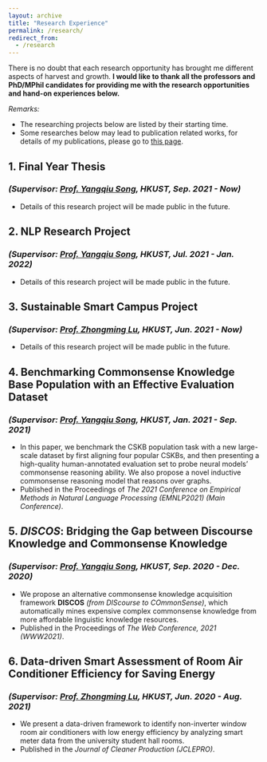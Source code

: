 ```yaml
---
layout: archive
title: "Research Experience"
permalink: /research/
redirect_from:
  - /research
---
```



There is no doubt that each research opportunity has brought me different aspects of harvest and growth.
**I would like to thank all the professors and PhD/MPhil candidates for providing me with the research opportunities and
hand-on experiences below.**

*Remarks:*

- The researching projects below are listed by their starting time.
- Some researches below may lead to publication related works, for details of my publications, please go
  to [this page](https://mighty-weaver.github.io/publications/).

## 1. **Final Year Thesis**

### *(Supervisor: [Prof. Yangqiu Song](https://www.cse.ust.hk/~yqsong/), HKUST, Sep. 2021 - Now)*

* Details of this research project will be made public in the future.

## 2. **NLP Research Project**

### *(Supervisor: [Prof. Yangqiu Song](https://www.cse.ust.hk/~yqsong/), HKUST, Jul. 2021 - Jan. 2022)*

* Details of this research project will be made public in the future.

## 3. **Sustainable Smart Campus Project**

### *(Supervisor: [Prof. Zhongming Lu](https://facultyprofiles.ust.hk/profiles.php?profile=zhongming-lu-zhongminglu), HKUST, Jun. 2021 - Now)*

* Details of this research project will be made public in the future.

## 4. **Benchmarking Commonsense Knowledge Base Population with an Effective Evaluation Dataset**

### *(Supervisor: [Prof. Yangqiu Song](https://www.cse.ust.hk/~yqsong/), HKUST, Jan. 2021 - Sep. 2021)*

* In this paper, we benchmark the CSKB population task with a new large-scale dataset by first aligning four popular
  CSKBs, and then presenting a high-quality human-annotated evaluation set to probe neural models’ commonsense reasoning
  ability. We also propose a novel inductive commonsense reasoning model that reasons over graphs.
* Published in the Proceedings of *The 2021 Conference on Empirical Methods in Natural Language Processing (EMNLP2021) (Main Conference)*.

## 5. ***DISCOS*: Bridging the Gap between Discourse Knowledge and Commonsense Knowledge**

### *(Supervisor: [Prof. Yangqiu Song](https://www.cse.ust.hk/~yqsong/), HKUST, Sep. 2020 - Dec. 2020)*

* We propose an alternative commonsense knowledge acquisition framework **DISCOS** *(from DIScourse to COmmonSense)*,
  which automatically mines expensive complex commonsense knowledge from more affordable linguistic knowledge resources.
* Published in the Proceedings of *The Web Conference, 2021 (WWW2021)*.

## 6. **Data-driven Smart Assessment of Room Air Conditioner Efficiency for Saving Energy**

### *(Supervisor: [Prof. Zhongming Lu](https://facultyprofiles.ust.hk/profiles.php?profile=zhongming-lu-zhongminglu), HKUST, Jun. 2020 - Aug. 2021)*

* We present a data-driven framework to identify non-inverter window room air conditioners with low energy efficiency by
  analyzing smart meter data from the university student hall rooms.
* Published in the *Journal of Cleaner Production (JCLEPRO)*.
